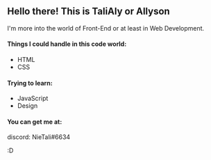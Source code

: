 ## Hello there! This is TaliAly or Allyson
I'm more into the world of Front-End or at least in Web Development.

#### Things I could handle in this code world:
- HTML
- CSS
#### Trying to learn:
- JavaScript
- Design

#### You can get me at:
discord: NieTali#6634
<br>

:D
<!---
TaliAly/TaliAly is a ✨ special ✨ repository because its `README.md` (this file) appears on your GitHub profile.
You can click the Preview link to take a look at your changes.
--->
